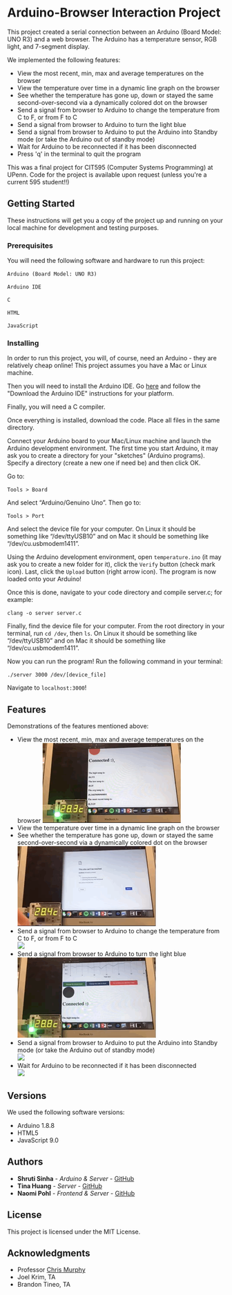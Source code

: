 # Arduino-Browser Interaction Project

This project created a serial connection between an Arduino (Board Model: UNO R3) and
a web browser. The Arduino has a temperature sensor, RGB light, and 7-segment display.

We implemented the following features:

* View the most recent, min, max and average temperatures on the browser
* View the temperature over time in a dynamic line graph on the browser
* See whether the temperature has gone up, down or stayed the same second-over-second
via a dynamically colored dot on the browser
* Send a signal from browser to Arduino to change the temperature from C to F, or from F to C
* Send a signal from browser to Arduino to turn the light blue
* Send a signal from browser to Arduino to put the Arduino into Standby mode (or take the Arduino out of standby mode)
* Wait for Arduino to be reconnected if it has been disconnected
* Press 'q' in the terminal to quit the program

This was a final project for CIT595 (Computer Systems Programming) at UPenn. Code for the project is available upon request (unless you're a current 595 student!!)

## Getting Started

These instructions will get you a copy of the project up and running on your local machine for development and testing purposes.

### Prerequisites

You will need the following software and hardware to run this project:

```
Arduino (Board Model: UNO R3)
```
```
Arduino IDE
```
```
C
```
```
HTML
```
```
JavaScript
```

### Installing

In order to run this project, you will, of course, need an Arduino - they are relatively cheap online! This project assumes you have a Mac or Linux machine.

Then you will need to install the Arduino IDE. Go [here](https://www.arduino.cc/en/Main/Software) and follow the "Download the Arduino IDE" instructions for your platform.

Finally, you will need a C compiler.

Once everything is installed, download the code. Place all files in the same directory.

Connect your Arduino board to your Mac/Linux machine and launch the Arduino development environment. The first time you start Arduino, it may ask you to create a directory for your "sketches" (Arduino programs). Specify a directory (create a new one if need be) and then click OK.

Go to:
```
Tools > Board
```
And select “Arduino/Genuino Uno”. Then go to:
```
Tools > Port
```
And select the device file for your computer. On Linux it should be something like “/dev/ttyUSB10” and on Mac it should be something like “/dev/cu.usbmodem1411”.

Using the Arduino development environment, open ```temperature.ino``` (it may ask you to create a new folder for it), click the ```Verify``` button (check mark icon). Last, click the ```Upload``` button (right arrow icon). The program is now loaded onto your Arduino!

Once this is done, navigate to your code directory and compile server.c; for example:
```
clang -o server server.c
```

Finally, find the device file for your computer. From the root directory in your terminal, run ```cd /dev```, then ```ls```. On Linux it should be something like “/dev/ttyUSB10” and on Mac it should be something like “/dev/cu.usbmodem1411”.

Now you can run the program! Run the following command in your terminal:
```
./server 3000 /dev/[device_file]
```

Navigate to ```localhost:3000```!

## Features

Demonstrations of the features mentioned above:

* View the most recent, min, max and average temperatures on the browser
![](DynamicTemperatures.gif)<br/>
* View the temperature over time in a dynamic line graph on the browser
* See whether the temperature has gone up, down or stayed the same second-over-second
via a dynamically colored dot on the browser<br/>
![](GraphDot.gif)
* Send a signal from browser to Arduino to change the temperature from C to F, or from F to C<br/>
![](changeTemperature.gif)
* Send a signal from browser to Arduino to turn the light blue<br/>
![](Blue.gif)
* Send a signal from browser to Arduino to put the Arduino into Standby mode (or take the Arduino out of standby mode)<br/>
![](Standby.gif)
* Wait for Arduino to be reconnected if it has been disconnected<br/>
![](Reconnecting.gif)

## Versions

We used the following software versions:

* Arduino 1.8.8
* HTML5
* JavaScript 9.0

## Authors

* **Shruti Sinha** - *Arduino &amp; Server* - [GitHub](https://github.com/shruti0085)
* **Tina Huang** - *Server* - [GitHub](https://github.com/tinawh)
* **Naomi Pohl** - *Frontend &amp; Server* - [GitHub](https://github.com/naomipohl)

## License

This project is licensed under the MIT License.

## Acknowledgments

* Professor [Chris Murphy](http://www.cis.upenn.edu/~cdmurphy/)
* Joel Krim, TA
* Brandon Tineo, TA
